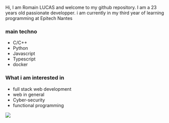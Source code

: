 Hi, I am Romain LUCAS and welcome to my github repository.
I am a 23 years old passionate developper.
i am currently in my third year of learning programming at Epitech Nantes
### main techno
- C/C++
- Python
- Javascript
- Typescript
- docker

### What i am interested in
- full stack web development
- web in general
- Cyber-security
- functional programming

![](https://komarev.com/ghpvc/?username=roromainlcs&color=grey)
